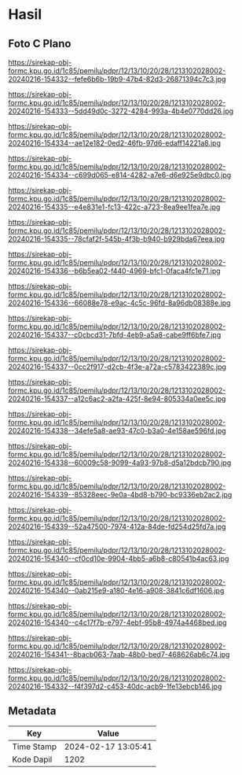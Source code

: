 # Hasil

## Foto C Plano

https://sirekap-obj-formc.kpu.go.id/1c85/pemilu/pdpr/12/13/10/20/28/1213102028002-20240216-154332--fefe6b6b-19b9-47b4-82d3-26871394c7c3.jpg

https://sirekap-obj-formc.kpu.go.id/1c85/pemilu/pdpr/12/13/10/20/28/1213102028002-20240216-154333--5dd49d0c-3272-4284-993a-4b4e0770dd26.jpg

https://sirekap-obj-formc.kpu.go.id/1c85/pemilu/pdpr/12/13/10/20/28/1213102028002-20240216-154334--ae12e182-0ed2-46fb-97d6-edaff14221a8.jpg

https://sirekap-obj-formc.kpu.go.id/1c85/pemilu/pdpr/12/13/10/20/28/1213102028002-20240216-154334--c699d065-e814-4282-a7e6-d6e925e9dbc0.jpg

https://sirekap-obj-formc.kpu.go.id/1c85/pemilu/pdpr/12/13/10/20/28/1213102028002-20240216-154335--e4e831e1-fc13-422c-a723-8ea9ee1fea7e.jpg

https://sirekap-obj-formc.kpu.go.id/1c85/pemilu/pdpr/12/13/10/20/28/1213102028002-20240216-154335--78cfaf2f-545b-4f3b-b940-b929bda67eea.jpg

https://sirekap-obj-formc.kpu.go.id/1c85/pemilu/pdpr/12/13/10/20/28/1213102028002-20240216-154336--b6b5ea02-f440-4969-bfc1-0faca4fc1e71.jpg

https://sirekap-obj-formc.kpu.go.id/1c85/pemilu/pdpr/12/13/10/20/28/1213102028002-20240216-154336--66088e78-e9ac-4c5c-96fd-8a96db08388e.jpg

https://sirekap-obj-formc.kpu.go.id/1c85/pemilu/pdpr/12/13/10/20/28/1213102028002-20240216-154337--c0cbcd31-7bfd-4eb9-a5a8-cabe9ff6bfe7.jpg

https://sirekap-obj-formc.kpu.go.id/1c85/pemilu/pdpr/12/13/10/20/28/1213102028002-20240216-154337--0cc2f917-d2cb-4f3e-a72a-c5783422389c.jpg

https://sirekap-obj-formc.kpu.go.id/1c85/pemilu/pdpr/12/13/10/20/28/1213102028002-20240216-154337--a12c6ac2-a2fa-425f-8e94-805334a0ee5c.jpg

https://sirekap-obj-formc.kpu.go.id/1c85/pemilu/pdpr/12/13/10/20/28/1213102028002-20240216-154338--34efe5a8-ae93-47c0-b3a0-4e158ae596fd.jpg

https://sirekap-obj-formc.kpu.go.id/1c85/pemilu/pdpr/12/13/10/20/28/1213102028002-20240216-154338--60009c58-9099-4a93-97b8-d5a12bdcb790.jpg

https://sirekap-obj-formc.kpu.go.id/1c85/pemilu/pdpr/12/13/10/20/28/1213102028002-20240216-154339--85328eec-9e0a-4bd8-b790-bc9336eb2ac2.jpg

https://sirekap-obj-formc.kpu.go.id/1c85/pemilu/pdpr/12/13/10/20/28/1213102028002-20240216-154339--52a47500-7974-412a-84de-fd254d25fd7a.jpg

https://sirekap-obj-formc.kpu.go.id/1c85/pemilu/pdpr/12/13/10/20/28/1213102028002-20240216-154340--cf0cd10e-9904-4bb5-a6b8-c80541b4ac63.jpg

https://sirekap-obj-formc.kpu.go.id/1c85/pemilu/pdpr/12/13/10/20/28/1213102028002-20240216-154340--0ab215e9-a180-4e16-a908-3841c6df1606.jpg

https://sirekap-obj-formc.kpu.go.id/1c85/pemilu/pdpr/12/13/10/20/28/1213102028002-20240216-154340--c4c17f7b-e797-4ebf-95b8-4974a4468bed.jpg

https://sirekap-obj-formc.kpu.go.id/1c85/pemilu/pdpr/12/13/10/20/28/1213102028002-20240216-154341--8bacb063-7aab-48b0-bed7-468626ab6c74.jpg

https://sirekap-obj-formc.kpu.go.id/1c85/pemilu/pdpr/12/13/10/20/28/1213102028002-20240216-154332--f4f397d2-c453-40dc-acb9-1fe13ebcb146.jpg


## Metadata

| Key        | Value               |
| ---------- | ------------------- |
| Time Stamp | 2024-02-17 13:05:41 |
| Kode Dapil | 1202                |



